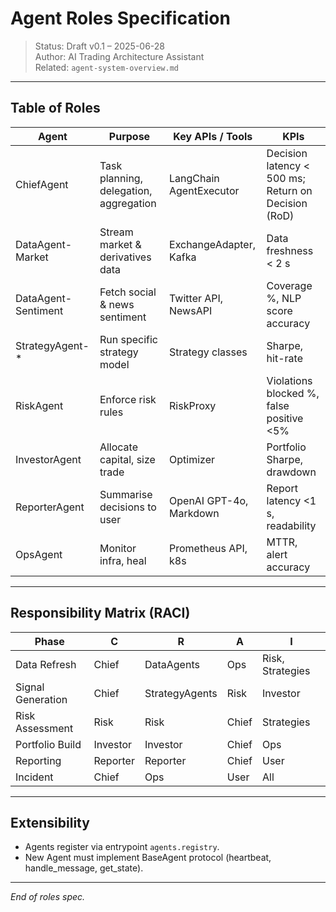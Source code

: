 # Agent Roles Specification

> Status: Draft v0.1 – 2025-06-28  
> Author: AI Trading Architecture Assistant  
> Related: `agent-system-overview.md`

---

## Table of Roles

| Agent | Purpose | Key APIs / Tools | KPIs |
|-------|---------|------------------|------|
| ChiefAgent | Task planning, delegation, aggregation | LangChain AgentExecutor | Decision latency < 500 ms; Return on Decision (RoD) |
| DataAgent-Market | Stream market & derivatives data | ExchangeAdapter, Kafka | Data freshness < 2 s |
| DataAgent-Sentiment | Fetch social & news sentiment | Twitter API, NewsAPI | Coverage %, NLP score accuracy |
| StrategyAgent-* | Run specific strategy model | Strategy classes | Sharpe, hit-rate |
| RiskAgent | Enforce risk rules | RiskProxy | Violations blocked %, false positive <5% |
| InvestorAgent | Allocate capital, size trade | Optimizer | Portfolio Sharpe, drawdown |
| ReporterAgent | Summarise decisions to user | OpenAI GPT-4o, Markdown | Report latency <1 s, readability |
| OpsAgent | Monitor infra, heal | Prometheus API, k8s | MTTR, alert accuracy |

---

## Responsibility Matrix (RACI)

| Phase | C | R | A | I |
|-------|---|---|---|---|
| Data Refresh | Chief | DataAgents | Ops | Risk, Strategies |
| Signal Generation | Chief | StrategyAgents | Risk | Investor |
| Risk Assessment | Risk | Risk | Chief | Strategies |
| Portfolio Build | Investor | Investor | Chief | Ops |
| Reporting | Reporter | Reporter | Chief | User |
| Incident | Chief | Ops | User | All |

---

## Extensibility

* Agents register via entrypoint `agents.registry`.  
* New Agent must implement BaseAgent protocol (heartbeat, handle_message, get_state).

---

*End of roles spec.* 